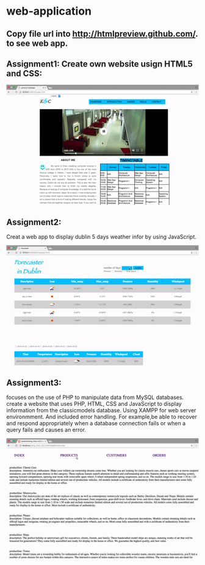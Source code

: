 # web-application

 ## Copy file url into http://htmlpreview.github.com/. to see web app.


## Assignment1: Create own website usign HTML5 and CSS:
![outcome ](img-folder/personalweb.gif)

## Assignment2: 
Creat a web app to display dublin 5 days weather infor by using JavaScript.

![outcome for forecast in Dublin ](img-folder/forecast.gif)

## Assignment3: 
focuses on the use of PHP to manipulate data from MySQL databases.
create a website that uses PHP, HTML, CSS and JavaScript to display information from the classicmodels database. Using XAMPP for web server environmment. And included error handling.
For example,be able to recover and respond appropriately when a database connection fails or when a query fails and causes an error.


![outcome](img-folder/php.gif)
